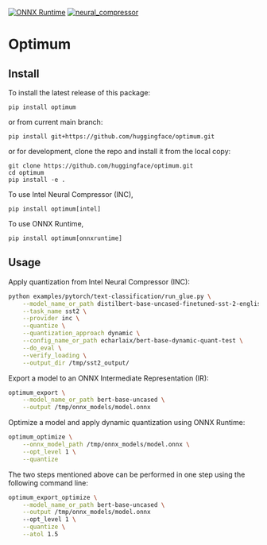 [![ONNX Runtime](https://github.com/huggingface/optimum/actions/workflows/test-onnxruntime.yml/badge.svg)](https://github.com/huggingface/optimum/actions/workflows/test-onnxruntime.yml)
[![neural_compressor](https://github.com/huggingface/optimum/actions/workflows/test-intel.yml/badge.svg)](https://github.com/huggingface/optimum/actions/workflows/test-intel.yml)

# Optimum

## Install
To install the latest release of this package:

`pip install optimum`

or from current main branch:

`pip install git+https://github.com/huggingface/optimum.git`

or for development, clone the repo and install it from the local copy:

```
git clone https://github.com/huggingface/optimum.git
cd optimum 
pip install -e .
```

To use Intel Neural Compressor (INC),

`pip install optimum[intel]`

To use ONNX Runtime,

`pip install optimum[onnxruntime]`

## Usage

Apply quantization from Intel Neural Compressor (INC):

```bash
python examples/pytorch/text-classification/run_glue.py \
    --model_name_or_path distilbert-base-uncased-finetuned-sst-2-english\
    --task_name sst2 \
    --provider inc \
    --quantize \
    --quantization_approach dynamic \
    --config_name_or_path echarlaix/bert-base-dynamic-quant-test \
    --do_eval \
    --verify_loading \
    --output_dir /tmp/sst2_output/
```


Export a model to an ONNX Intermediate Representation (IR):

```bash
optimum_export \
    --model_name_or_path bert-base-uncased \
    --output /tmp/onnx_models/model.onnx
```

Optimize a model and apply dynamic quantization using ONNX Runtime:

```bash
optimum_optimize \
    --onnx_model_path /tmp/onnx_models/model.onnx \
    --opt_level 1 \
    --quantize 
```

The two steps mentioned above can be performed in one step using the following command line:

```bash
optimum_export_optimize \
    --model_name_or_path bert-base-uncased \
    --output /tmp/onnx_models/model.onnx
    --opt_level 1 \
    --quantize \
    --atol 1.5 
```


